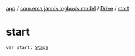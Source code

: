 [app](../../index.md) / [com.ema.jannik.logbook.model](../index.md) / [Drive](index.md) / [start](./start.md)

# start

`var start: `[`Stage`](../-stage/index.md)